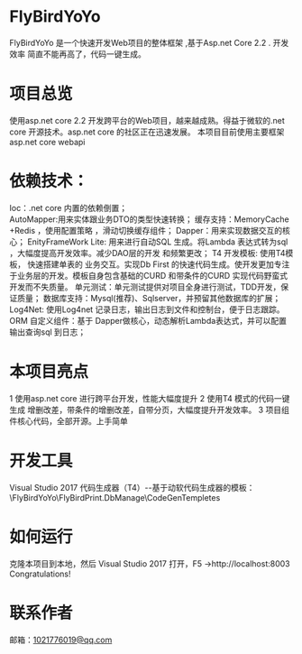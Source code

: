 # FlyBirdYoYo
FlyBirdYoYo 是一个快速开发Web项目的整体框架 ,基于Asp.net Core 2.2 .
开发效率 简直不能再高了，代码一键生成。
# 项目总览
使用asp.net core 2.2 开发跨平台的Web项目，越来越成熟。得益于微软的.net core 开源技术。asp.net core 的社区正在迅速发展。
本项目目前使用主要框架 asp.net core webapi 
# 依赖技术：
Ioc：.net core 内置的依赖倒置；     
AutoMapper:用来实体跟业务DTO的类型快速转换； 
缓存支持：MemoryCache  +Redis ，使用配置策略 ，滑动切换缓存组件； 
Dapper：用来实现数据交互的核心； 
EnityFrameWork Lite: 用来进行自动SQL 生成。将Lambda 表达式转为sql  ，大幅度提高开发效率。减少DAO层的开发 和频繁更改； 
T4  开发模板: 使用T4模板， 快速搭建单表的 业务交互。实现Db First 的快速代码生成。使开发更加专注于业务层的开发。模板自身包含基础的CURD 和带条件的CURD
实现代码野蛮式开发而不失质量。 
单元测试：单元测试提供对项目全身进行测试，TDD开发，保证质量； 
数据库支持：Mysql(推荐)、Sqlserver，并预留其他数据库的扩展； 
Log4Net: 使用Log4net 记录日志，输出日志到文件和控制台，便于日志跟踪。 
ORM 自定义组件：基于 Dapper做核心，动态解析Lambda表达式，并可以配置输出查询sql 到日志； 

# 本项目亮点
1 使用asp.net core 进行跨平台开发，性能大幅度提升
2 使用T4 模式的代码一键生成 增删改差，带条件的增删改差，自带分页，大幅度提升开发效率。
3 项目组件核心代码，全部开源。上手简单

# 开发工具
Visual Studio 2017 
代码生成器（T4）--基于动软代码生成器的模板：\FlyBirdYoYo\FlyBirdPrint.DbManage\CodeGenTempletes

# 如何运行
克隆本项目到本地，然后 Visual Studio 2017 打开，F5  ->http://localhost:8003 
Congratulations!

# 联系作者
邮箱：1021776019@qq.com


